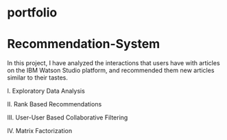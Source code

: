 # portfolio

# Recommendation-System

In this project, I have analyzed the interactions that users have with articles on the IBM Watson Studio platform, and recommended them new articles similar to their tastes.


I. Exploratory Data Analysis

II. Rank Based Recommendations

III. User-User Based Collaborative Filtering

IV. Matrix Factorization 
